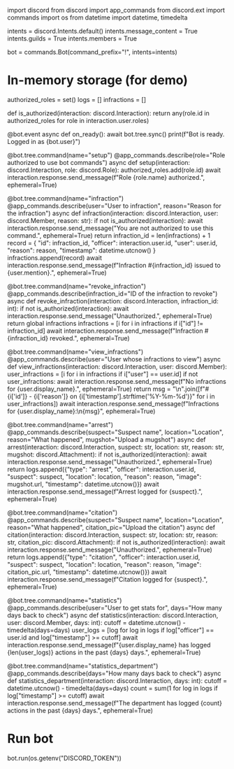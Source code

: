 import discord
from discord import app_commands
from discord.ext import commands
import os
from datetime import datetime, timedelta

intents = discord.Intents.default()
intents.message_content = True
intents.guilds = True
intents.members = True

bot = commands.Bot(command_prefix="!", intents=intents)

# In-memory storage (for demo)
authorized_roles = set()
logs = []
infractions = []

def is_authorized(interaction: discord.Interaction):
    return any(role.id in authorized_roles for role in interaction.user.roles)

@bot.event
async def on_ready():
    await bot.tree.sync()
    print(f"Bot is ready. Logged in as {bot.user}")

@bot.tree.command(name="setup")
@app_commands.describe(role="Role authorized to use bot commands")
async def setup(interaction: discord.Interaction, role: discord.Role):
    authorized_roles.add(role.id)
    await interaction.response.send_message(f"Role {role.name} authorized.", ephemeral=True)

@bot.tree.command(name="infraction")
@app_commands.describe(user="User to infraction", reason="Reason for the infraction")
async def infraction(interaction: discord.Interaction, user: discord.Member, reason: str):
    if not is_authorized(interaction):
        await interaction.response.send_message("You are not authorized to use this command.", ephemeral=True)
        return
    infraction_id = len(infractions) + 1
    record = {
        "id": infraction_id,
        "officer": interaction.user.id,
        "user": user.id,
        "reason": reason,
        "timestamp": datetime.utcnow()
    }
    infractions.append(record)
    await interaction.response.send_message(f"Infraction #{infraction_id} issued to {user.mention}.", ephemeral=True)

@bot.tree.command(name="revoke_infraction")
@app_commands.describe(infraction_id="ID of the infraction to revoke")
async def revoke_infraction(interaction: discord.Interaction, infraction_id: int):
    if not is_authorized(interaction):
        await interaction.response.send_message("Unauthorized.", ephemeral=True)
        return
    global infractions
    infractions = [i for i in infractions if i["id"] != infraction_id]
    await interaction.response.send_message(f"Infraction #{infraction_id} revoked.", ephemeral=True)

@bot.tree.command(name="view_infractions")
@app_commands.describe(user="User whose infractions to view")
async def view_infractions(interaction: discord.Interaction, user: discord.Member):
    user_infractions = [i for i in infractions if i["user"] == user.id]
    if not user_infractions:
        await interaction.response.send_message(f"No infractions for {user.display_name}.", ephemeral=True)
        return
    msg = "\n".join([f"#{i['id']} - {i['reason']} on {i['timestamp'].strftime('%Y-%m-%d')}" for i in user_infractions])
    await interaction.response.send_message(f"Infractions for {user.display_name}:\n{msg}", ephemeral=True)

@bot.tree.command(name="arrest")
@app_commands.describe(suspect="Suspect name", location="Location", reason="What happened", mugshot="Upload a mugshot")
async def arrest(interaction: discord.Interaction, suspect: str, location: str, reason: str, mugshot: discord.Attachment):
    if not is_authorized(interaction):
        await interaction.response.send_message("Unauthorized.", ephemeral=True)
        return
    logs.append({"type": "arrest", "officer": interaction.user.id, "suspect": suspect, "location": location, "reason": reason, "image": mugshot.url, "timestamp": datetime.utcnow()})
    await interaction.response.send_message(f"Arrest logged for {suspect}.", ephemeral=True)

@bot.tree.command(name="citation")
@app_commands.describe(suspect="Suspect name", location="Location", reason="What happened", citation_pic="Upload the citation")
async def citation(interaction: discord.Interaction, suspect: str, location: str, reason: str, citation_pic: discord.Attachment):
    if not is_authorized(interaction):
        await interaction.response.send_message("Unauthorized.", ephemeral=True)
        return
    logs.append({"type": "citation", "officer": interaction.user.id, "suspect": suspect, "location": location, "reason": reason, "image": citation_pic.url, "timestamp": datetime.utcnow()})
    await interaction.response.send_message(f"Citation logged for {suspect}.", ephemeral=True)

@bot.tree.command(name="statistics")
@app_commands.describe(user="User to get stats for", days="How many days back to check")
async def statistics(interaction: discord.Interaction, user: discord.Member, days: int):
    cutoff = datetime.utcnow() - timedelta(days=days)
    user_logs = [log for log in logs if log["officer"] == user.id and log["timestamp"] >= cutoff]
    await interaction.response.send_message(f"{user.display_name} has logged {len(user_logs)} actions in the past {days} days.", ephemeral=True)

@bot.tree.command(name="statistics_department")
@app_commands.describe(days="How many days back to check")
async def statistics_department(interaction: discord.Interaction, days: int):
    cutoff = datetime.utcnow() - timedelta(days=days)
    count = sum(1 for log in logs if log["timestamp"] >= cutoff)
    await interaction.response.send_message(f"The department has logged {count} actions in the past {days} days.", ephemeral=True)

# Run bot
bot.run(os.getenv("DISCORD_TOKEN"))
